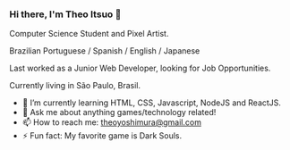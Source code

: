 ### Hi there, I'm Theo Itsuo 👋

Computer Science Student and Pixel Artist.

Brazilian Portuguese / Spanish / English / Japanese

Last worked as a Junior Web Developer, looking for Job Opportunities.

Currently living in São Paulo, Brasil.

- 🌱 I’m currently learning HTML, CSS, Javascript, NodeJS and ReactJS.
- 💬 Ask me about anything games/technology related!
- 📫 How to reach me: theoyoshimura@gmail.com
- ⚡ Fun fact: My favorite game is Dark Souls.
